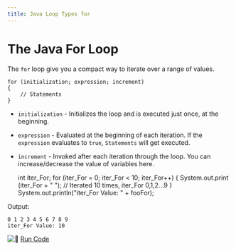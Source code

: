 ```yaml
---
title: Java Loop Types for
---
```

# The Java For Loop

The `for` loop give you a compact way to iterate over a range of values.

    for (initialization; expression; increment)
    {
        // Statements
    }

*   `initialization` - Initializes the loop and is executed just once, at the beginning.
*   `expression` - Evaluated at the beginning of each iteration. If the `expression` evaluates to `true`, `Statements` will get executed.
*   `increment` - Invoked after each iteration through the loop. You can increase/decrease the value of variables here.

    int iter_For;
    for (iter_For = 0; iter_For < 10; iter_For++)
    {
        System.out.print (iter_For + " ");
        // Iterated 10 times, iter_For 0,1,2...9
    }
    System.out.println("iter_For Value: " + fooFor);

Output:

    0 1 2 3 4 5 6 7 8 9
    iter_For Value: 10

![:rocket:](//forum.freecodecamp.com/images/emoji/emoji_one/rocket.png?v=2 ":rocket:") <a href='https://repl.it/CJYr/0' target='_blank' rel='nofollow'>Run Code</a>